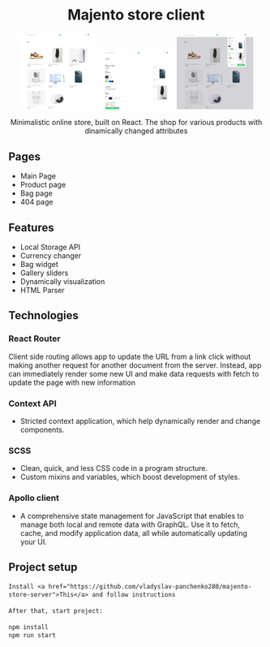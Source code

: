 <h1 align="center">Majento store client</h1>


<div align="center" display="flex">
  <img display="inline" src="./readme_assets/thambnail.png" width="30%">
  <img display="inline" src="./readme_assets/bag-page.png" width="30%">
  <img display="inline" src="./readme_assets/bag-widget.png" width="30%">
</div>


<p align="center">Minimalistic online store, built on React. The shop for various products with dinamically changed attributes</p>

## Pages

- Main Page
- Product page
- Bag page
- 404 page

## Features

- Local Storage API
- Currency changer
- Bag widget
- Gallery sliders
- Dynamically visualization
- HTML Parser

## Technologies

### React Router

Client side routing allows app to update the URL from a link click without making another request for another document from the server.
Instead, app can immediately render some new UI and make data requests with fetch to update the page with new information

### Context API

- Stricted context application, which help dynamically render and change components.

### SCSS

- Clean, quick, and less CSS code in a program structure.
- Custom mixins and variables, which boost development of styles.

### Apollo client

- A comprehensive state management for JavaScript that enables to manage both local and remote data with GraphQL. Use it to fetch, cache, and modify application data, all while automatically updating your UI.

## Project setup

```
Install <a href="https://github.com/vladyslav-panchenko280/majento-store-server">This</a> and follow instructions

After that, start project:

npm install
npm run start
```
